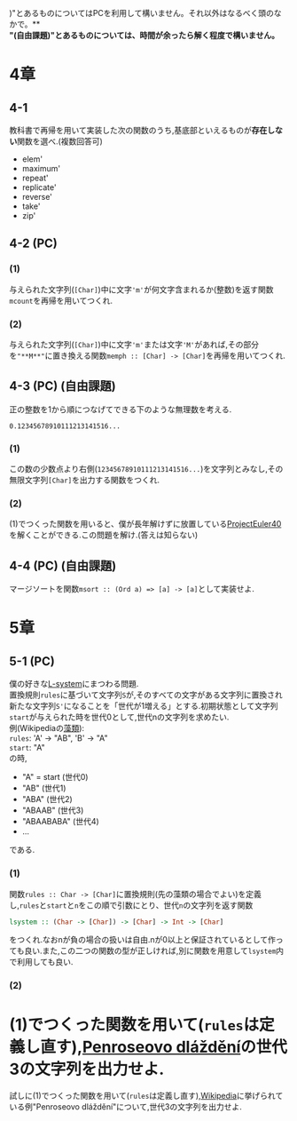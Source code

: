 )"とあるものについてはPCを利用して構いません。それ以外はなるべく頭のなかで。**  
**"(自由課題)"とあるものについては、時間が余ったら解く程度で構いません。**

# 4章
## 4-1
教科書で再帰を用いて実装した次の関数のうち,基底部といえるものが**存在しない**関数を選べ.(複数回答可)

* elem'
* maximum'
* repeat'
* replicate'
* reverse'
* take'
* zip'

## 4-2 (PC)
### (1)
与えられた文字列(`[Char]`)中に文字`'m'`が何文字含まれるか(整数)を返す関数`mcount`を再帰を用いてつくれ.
### (2)
与えられた文字列(`[Char]`)中に文字`'m'`または文字`'M'`があれば,その部分を`"**M**"`に置き換える関数`memph :: [Char] -> [Char]`を再帰を用いてつくれ.

## 4-3 (PC) (自由課題)
正の整数を1から順につなげてできる下のような無理数を考える.
```
0.12345678910111213141516...
```
### (1)
この数の少数点より右側(`12345678910111213141516...`)を文字列とみなし,その無限文字列`[Char]`を出力する関数をつくれ.
### (2)
(1)でつくった関数を用いると、僕が長年解けずに放置している[ProjectEuler40](https://projecteuler.net/problem=40)を解くことができる.この問題を解け.(答えは知らない)

## 4-4 (PC) (自由課題)
マージソートを関数`msort :: (Ord a) => [a] -> [a]`として実装せよ.

# 5章
## 5-1 (PC)
僕の好きな[L-system](http://ja.wikipedia.org/wiki/L-system)にまつわる問題.  
置換規則`rules`に基づいて文字列`S`が,そのすべての文字がある文字列に置換され新たな文字列`S'`になることを「世代が1増える」とする.初期状態として文字列`start`が与えられた時を世代0として,世代nの文字列を求めたい.  
例(Wikipediaの[藻類](http://ja.wikipedia.org/wiki/L-system)):  
`rules`: 'A' -> "AB", 'B' -> "A"  
`start`: "A"  
の時,

* "A" = start (世代0)
* "AB" (世代1)
* "ABA" (世代2)
* "ABAAB" (世代3)
* "ABAABABA" (世代4)
* ...

である. 
### (1)
関数`rules :: Char -> [Char]`に置換規則(先の藻類の場合でよい)を定義し,`rules`と`start`と`n`をこの順で引数にとり、世代`n`の文字列を返す関数
```haskell
lsystem :: (Char -> [Char]) -> [Char] -> Int -> [Char]
```
をつくれ.なおnが負の場合の扱いは自由.nが0以上と保証されているとして作っても良い.また,この二つの関数の型が正しければ,別に関数を用意して`lsystem`内で利用しても良い.
### (2)
(1)でつくった関数を用いて(`rules`は定義し直す),[Penroseovo dláždění](http://cs.wikipedia.org/wiki/L-syst%C3%A9m)の世代3の文字列を出力せよ.
=======
試しに(1)でつくった関数を用いて(`rules`は定義し直す),[Wikipedia](http://cs.wikipedia.org/wiki/L-syst%C3%A9m)に挙げられている例"Penroseovo dláždění"について,世代3の文字列を出力せよ.

```haskell

